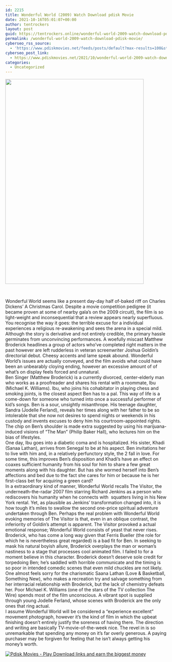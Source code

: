 ```yaml
---
id: 2215
title: Wonderful World (2009) Watch Download pdisk Movie
date: 2021-10-16T05:01:07+00:00
author: tentrockers
layout: post
guid: https://tentrockers.online/wonderful-world-2009-watch-download-pdisk-movie/
permalink: /wonderful-world-2009-watch-download-pdisk-movie/
cyberseo_rss_source:
  - 'https://www.pdiskmovies.net/feeds/posts/default?max-results=100&start-index=1'
cyberseo_post_link:
  - https://www.pdiskmovies.net/2021/10/wonderful-world-2009-watch-download.html
categories:
  - Uncategorized
---
```

<div class="separator">
  <a href="https://blogger.googleusercontent.com/img/a/AVvXsEgbv6vNt1TFim6UwMi8kVQpyGv0Qk6nsPJl82S5Ihjc143yfqbupcCGhn0oxcdz88JsRuhTWxeJY4-RAjASJl0OACR8XRLEsOOtO_1RFzpbd-CMLZgSZhTx1SqajOVVlhen75YPqD5tknJEzoULuw1yHUuKoIujZpQLor9HgiygJfN_AfwwOH3SqiGe=s2048" imageanchor="1"><img loading="lazy" border="0" data-original-height="2048" data-original-width="1382" height="640" src="https://blogger.googleusercontent.com/img/a/AVvXsEgbv6vNt1TFim6UwMi8kVQpyGv0Qk6nsPJl82S5Ihjc143yfqbupcCGhn0oxcdz88JsRuhTWxeJY4-RAjASJl0OACR8XRLEsOOtO_1RFzpbd-CMLZgSZhTx1SqajOVVlhen75YPqD5tknJEzoULuw1yHUuKoIujZpQLor9HgiygJfN_AfwwOH3SqiGe=w432-h640" width="432" /></a>
</div>

<span><br /></span>

<div>
  <div>
    <span>Wonderful World seems like a present day-day half of-baked riff on Charles Dickens&#8217; A Christmas Carol. Despite a movie competition pedigree (it became proven at some of nearby gala&#8217;s on the 2009 circuit), the film is so light-weight and inconsequential that a review appears nearly superfluous. You recognise the way it goes: the terrible excuse for a individual experiences a religious re-awakening and sees the arena in a special mild. Although the story is derivative and not entirely credible, the primary hassle germinates from unconvincing performances. A woefully miscast Matthew Broderick headlines a group of actors who&#8217;ve completed right matters in the past however are left rudderless in veteran screenwriter Joshua Goldin&#8217;s directorial debut. Cheesy accents and lame speak abound. Wonderful World&#8217;s issues are actually conveyed, and the film avoids what could have been an unbearably cloying ending, however an excessive amount of of what&#8217;s on display feels forced and unnatural.</span>
  </div>
  
  <div>
    <span>Ben Singer (Matthew Broderick) is a currently divorced, center-elderly man who works as a proofreader and shares his rental with a roommate, Ibu (Michael K. Williams). Ibu, who joins his cohabitator in playing chess and smoking joints, is the closest aspect Ben has to a pal. This way of life is a come-down for someone who turned into once a successful performer of kid&#8217;s songs. Ben is a sour, unsightly misanthrope. His teenage daughter, Sandra (Jodelle Ferland), reveals her times along with her father to be so intolerable that she now not desires to spend nights or weekends in his custody and invents excuses to deny him his courtroom-appointed rights. The chip on Ben&#8217;s shoulder is made extra suggested by using his marijuana-induced visions of &#8220;The Man&#8221; (Philip Baker Hall), who lectures him on the bias of lifestyles.</span>
  </div>
  
  <div>
    <span>One day, Ibu goes into a diabetic coma and is hospitalized. His sister, Khadi (Sanaa Lathan), arrives from Senegal to be at his aspect. Ben invitations her to live with him and, in a relatively perfunctory style, the 2 fall in love. For some time, this improves Ben&#8217;s disposition and Khadi&#8217;s have an effect on coaxes sufficient humanity from his soul for him to share a few great moments along with his daughter. But has she wormed herself into Ben&#8217;s affections and bed due to the fact she cares for him or because he is her first-class bet for acquiring a green card?</span>
  </div>
  
  <div>
    <span>In a extraordinary kind of manner, Wonderful World recalls The Visitor, the underneath-the-radar 2007 film starring Richard Jenkins as a person who rediscovers his humanity when he connects with&nbsp; squatters living in his New York rental. Yet, as plausible as Jenkins&#8217; transformation changed into, it is how tough it&#8217;s miles to swallow the second one-price spiritual adventure undertaken through Ben. Perhaps the real problem with Wonderful World evoking memories of The Visitor is that, even in an oblique contrast, the inferiority of Goldin&#8217;s attempt is apparent. The Visitor provoked a actual emotional response; Wonderful World consists of yeast that never rises.</span>
  </div>
  
  <div>
    <span>Broderick, who has come a long way given that Ferris Bueller (the role for which he is nevertheless great regarded) is a bad fit for Ben. In seeking to mask his natural boyish allure, Broderick overplays the man or woman&#8217;s nastiness to a stage that processes cool animated film. I failed to for a moment believe in this character. Broderick doesn&#8217;t deserve sole credit for torpedoing Ben; he&#8217;s saddled with horrible communicate and the timing is so poor in intended comedic scenes that even mild chuckles are not likely. One almost feels sorry for the charismatic Saana Lathan (Love & Basketball, Something New), who makes a recreation try and salvage something from her interracial relationship with Broderick, but the lack of chemistry defeats her. Poor Michael K. Williams (one of the stars of the TV collection The Wire) spends most of the film unconscious. A vibrant spot is supplied through young Jodelle Ferland, whose scenes with Broderick are the only ones that ring actual.</span>
  </div>
  
  <div>
    <span>I assume Wonderful World will be considered a &#8220;experience excellent&#8221; movement photograph, however it&#8217;s the kind of film in which the upbeat finishing doesn&#8217;t entirely justify the soreness of having there. The direction and writing are basically TV-movie-of-the-week nice. The revel in is so unremarkable that spending any money on it&#8217;s far overly generous. A paying purchaser may be forgiven for feeling that he isn&#8217;t always getting his money&#8217;s worth.</span>
  </div>
</div>

[![](https://1.bp.blogspot.com/-a93bp85aB6g/YUXjACCiX3I/AAAAAAAAbQE/GHmPI7h0af0tqn6tYzd0cdrDv9Hu9LUSACLcBGAsYHQ/s16000/Play_it_New-removebg-preview.png "Pdisk Movies - Play Download links and earn the biggest money")](https://pdisklink.com/1/bnYybWtsMDA1azJy?dn=1)